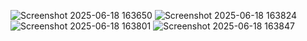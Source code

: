 
![Screenshot 2025-06-18 163650](https://github.com/user-attachments/assets/8e2b90fe-7665-482a-80d3-b63d05c5239b)
![Screenshot 2025-06-18 163824](https://github.com/user-attachments/assets/df9b33ad-3a8c-422c-a2e3-f0e13184f6d7)
![Screenshot 2025-06-18 163801](https://github.com/user-attachments/assets/02ab9692-6346-42db-a392-c732aa205553)
![Screenshot 2025-06-18 163847](https://github.com/user-attachments/assets/f67c36e8-a4d4-4460-b9a4-287911142ac3)
